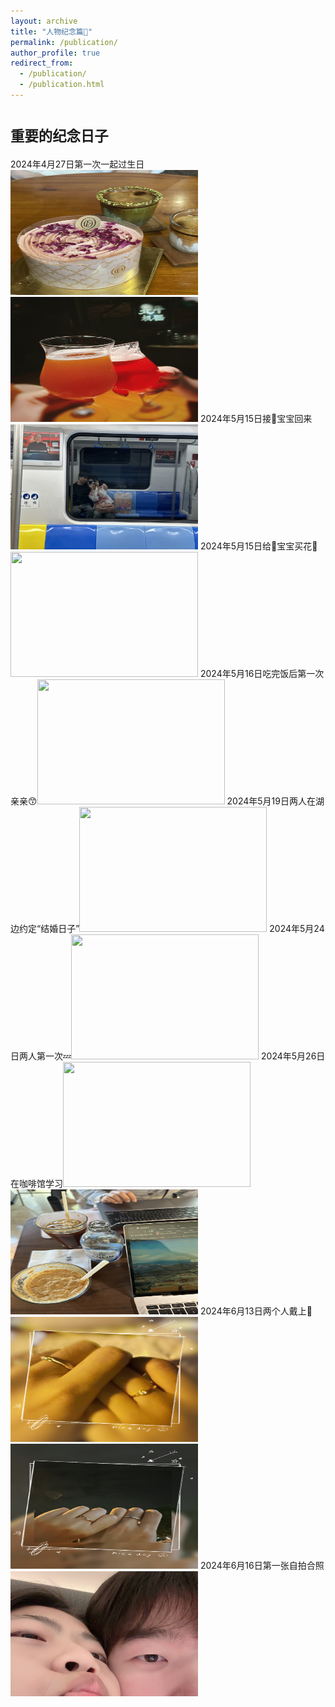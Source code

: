 ```yaml
---
layout: archive
title: "人物纪念篇💏"
permalink: /publication/
author_profile: true
redirect_from:
  - /publication/
  - /publication.html
---
```


<span style="font-size: 0.8em;">重要的纪念日子</span>
======
2024年4月27日第一次一起过生日<img src="../images/20240427.jpg" width = 300 height = 200><img src="../images/20240427-1.jpg" width = 300 height = 200>
2024年5月15日接🥣宝宝回来<img src="../images/20240515.jpg" width = 300 height = 200>
2024年5月15日给🥣宝宝买花🌹<img src="../images/20240515-1.jpg" width = 300 height = 200>
2024年5月16日吃完饭后第一次亲亲😙<img src="../images/20240516.jpg" width = 300 height = 200>
2024年5月19日两人在湖边约定“结婚日子”<img src="../images/20240519.jpg" width = 300 height = 200>
2024年5月24日两人第一次💤<img src="../images/20240524.jpg" width = 300 height = 200>
2024年5月26日在咖啡馆学习<img src="../images/20240526-3.jpg" width = 300 height = 200><img src="../images/20240526-4.jpg" width = 300 height = 200>
2024年6月13日两个人戴上💍<img src="../images/20240613.jpg" width = 300 height = 200><img src="../images/20240613-1.jpg" width = 300 height = 200>
2024年6月16日第一张自拍合照<img src="../images/20240616.jpg" width = 300 height = 200>
